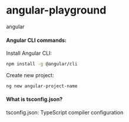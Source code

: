 # angular-playground
angular 


#### Angular CLI commands:

Install Angular CLI:
```bash
npm install -g @angular/cli
```

Create new project:
```bash
ng new angular-project-name
```





#### What is tsconfig.json?

tsconfig.json: TypeScript compiler configuration


